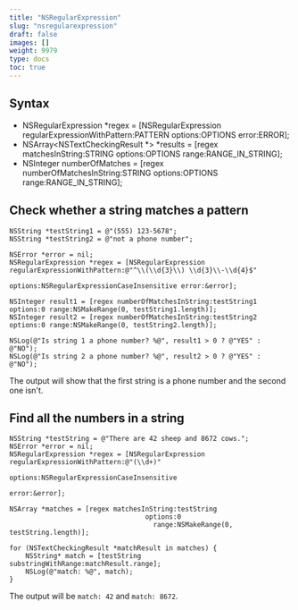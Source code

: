 ```yaml
---
title: "NSRegularExpression"
slug: "nsregularexpression"
draft: false
images: []
weight: 9979
type: docs
toc: true
---
```


## Syntax
- NSRegularExpression *regex = [NSRegularExpression regularExpressionWithPattern:PATTERN options:OPTIONS error:ERROR];
- NSArray<NSTextCheckingResult *> *results = [regex matchesInString:STRING options:OPTIONS range:RANGE_IN_STRING];
- NSInteger numberOfMatches = [regex numberOfMatchesInString:STRING options:OPTIONS range:RANGE_IN_STRING];


## Check whether a string matches a pattern
    NSString *testString1 = @"(555) 123-5678";
    NSString *testString2 = @"not a phone number";
    
    NSError *error = nil;
    NSRegularExpression *regex = [NSRegularExpression regularExpressionWithPattern:@"^\\(\\d{3}\\) \\d{3}\\-\\d{4}$"
                                                                           options:NSRegularExpressionCaseInsensitive error:&error];
    
    NSInteger result1 = [regex numberOfMatchesInString:testString1 options:0 range:NSMakeRange(0, testString1.length)];
    NSInteger result2 = [regex numberOfMatchesInString:testString2 options:0 range:NSMakeRange(0, testString2.length)];
    
    NSLog(@"Is string 1 a phone number? %@", result1 > 0 ? @"YES" : @"NO");
    NSLog(@"Is string 2 a phone number? %@", result2 > 0 ? @"YES" : @"NO");

The output will show that the first string is a phone number and the second one isn't. 

## Find all the numbers in a string
    NSString *testString = @"There are 42 sheep and 8672 cows.";
    NSError *error = nil;
    NSRegularExpression *regex = [NSRegularExpression regularExpressionWithPattern:@"(\\d+)"
                                                                           options:NSRegularExpressionCaseInsensitive
                                                                             error:&error];
    
    NSArray *matches = [regex matchesInString:testString
                                      options:0
                                        range:NSMakeRange(0, testString.length)];
    
    for (NSTextCheckingResult *matchResult in matches) {
        NSString* match = [testString substringWithRange:matchResult.range];
        NSLog(@"match: %@", match);
    }

The output will be `match: 42` and `match: 8672`.


